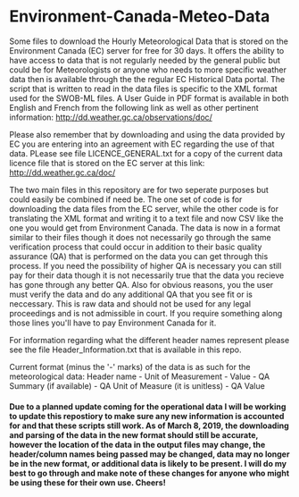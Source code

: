 # Environment-Canada-Meteo-Data
Some files to download the Hourly Meteorological Data that is stored on the Environment Canada (EC) server for free for 30 days. 
It offers the ability to have access to data that is not regularly needed by the general public but could be for Meteorologists 
or anyone who needs to more specific weather data then is available through the the regular EC Historical Data portal. The script 
that is written to read in the data files is specific to the XML format used for the SWOB-ML files. A User Guide in PDF format is 
available in both English and French from the following link as well as other pertinent information:
http://dd.weather.gc.ca/observations/doc/

Please also remember that by downloading and using the data provided by EC you are entering into an agreement with EC regarding the 
use of that data. PLease see file LICENCE_GENERAL.txt for a copy of the current data licence file that is stored on the EC server
at this link: http://dd.weather.gc.ca/doc/

The two main files in this repository are for two seperate purposes but could easily be combined if need be. The one set of code is for
downloading the data files from the EC server, while the other code is for translating the XML format and writing it to a text file and now
CSV like the one you would get from Environment Canada. The data is now in a format similar to their files though it does not necessarily
go through the same verification process that could occur in addition to their basic quality assurance (QA) that is performed on the data 
you can get through this process. If you need the possibility of higher QA is necessary you can still pay for their data though it is not 
necessarily true that the data you recieve has gone through any better QA. Also for obvious reasons, you the user must verify 
the data and do any additional QA that you see fit or is neccessary. This is raw data and should not be used for any legal proceedings and 
is not admissible in court. If you require something along those lines you'll have to pay Environment Canada for it.

For information regarding what the different header names represent please see the file Header_Information.txt that is available in this
repo.

Current format (minus the '-' marks) of the data is as such for the meteorological data:
Header name - Unit of Measurement - Value - QA Summary (if available) - QA Unit of Measure (it is unitless) - QA Value


<h4>Due to a planned update coming for the operational data I will be working to update this repostiory to make sure any new information is
  accounted for and that these scripts still work. As of March 8, 2019, the downloading and parsing of the data in the new format should still 
  be accurate, however the location of the data in the output files may change, the header/column names being passed may be changed, data may 
  no longer be in the new format, or additional data is likely to be present. I will do my best to go through and make note of these changes 
  for anyone who might be using these for their own use. Cheers!</h4>
